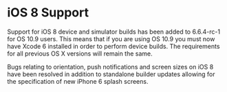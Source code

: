 # iOS 8 Support
Support for iOS 8 device and simulator builds has been added to 6.6.4-rc-1 for OS 10.9 users. This means that if you are using OS 10.9 you must now have Xcode 6 installed in order to perform device builds. The requirements for all previous OS X versions will remain the same.

Bugs relating to orientation, push notifications and screen sizes on iOS 8 have been resolved in addition to standalone builder updates allowing for the specification of new iPhone 6 splash screens.